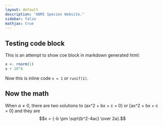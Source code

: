 ```yaml
---
layout: default
description: "ABMI Species Website."
sidebar: false
mathjax: true
---
```


## Testing code block

This is an attempt to show coe block in markdown generated html:

```R
x <- rnorm(1)
x + 10^6
```

Now this is inline code `x = 1` or `runif(1)`.

## Now the math

When $a \ne 0$, there are two solutions to \(ax^2 + bx + c = 0\) 
or \[ax^2 + bx + c = 0\] and they are
$$x = {-b \pm \sqrt{b^2-4ac} \over 2a}.$$

